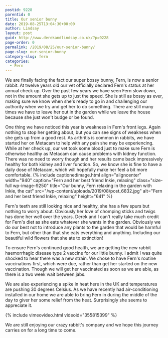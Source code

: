 ```yaml
---
postid: 9228
parentid: 0
title: Our senior bunny
date: 2019-08-25T13:04:30+00:00
author: Lindsay
layout: post
guid: http://www.derekandlindsay.co.uk/?p=9228
page-order: 0
permalink: /2019/08/25/our-senior-bunny/
page-slug: our-senior-bunny
category-slug: fern
categories:
  - Fern
---
```

We are finally facing the fact our super bossy bunny, Fern, is now a senior rabbit. At twelve years old our vet officially declared Fern's status at her annual check up. Over the past few years we have seen Fern slow down, not in the amount she gets up to just the speed. She is still as bossy as ever, making sure we know when she's ready to go in and challenging our authority when we try and get her to do something. There are still many times we have to leave her out in the garden while we leave the house because she just won't budge or be found.

One thing we have noticed this year is weakness in Fern's front legs. Again nothing to stop her getting about, but you can see signs of weakness when she gets up from a good rest. As arthritis is common in rabbits, we have started her on Metacam to help with any pain she may be experiencing. While at her check up, our vet took some blood just to make sure Fern is otherwise healthy as Metacam can cause problems with kidney function. There was no need to worry though and her results came back impressively healthy for both kidney and liver function. So, we know she is fine to have a daily dose of Metacam, which will hopefully make her feel a bit more comfortable. {% include captionedimage.html align="aligncenter" width="940" caption="Fern and her best friend Inkie, relaxing" class="size-full wp-image-9250" title="Our bunny, Fern relaxing in the garden with Inkie, the cat" src="/wp-content/uploads/2019/08/post_6832.jpg" alt="Fern and her best friend Inkie, relaxing" height="641" %} 

Fern's teeth are still looking nice and healthy, she has a few spurs but nothing to worry about. Obviously her love of chomping sticks and twigs has done her well over the years. Derek and I can't really take much credit for Fern's diet as she eats whatever she wants in the garden. Obviously we do our best not to introduce any plants to the garden that would be harmful to Fern, but other than that she eats everything and anything. Including our beautiful wild flowers that she ate to extinction!

To ensure Fern's continued good health, we are getting the new rabbit haemorrhagic disease type 2 vaccine for our little bunny. I admit I was quite shocked to hear there was a new strain. We chose to have Fern's routine vaccinations first, which were due, rather than get her started on the new vaccination. Though we will get her vaccinated as soon as we are able, as there is a two week wait between jabs.

We are also experiencing a spike in heat here in the UK and temperatures are pushing 30 degrees Celsius. As we have recently had air-conditioning installed in our home we are able to bring Fern in during the middle of the day to giver her some relief from the heat. Surprisingly she seems to appreciate it.

{% include vimeovideo.html videoid="355815399" %}

We are still enjoying our crazy rabbit's company and we hope this journey carries on for a long time to come.